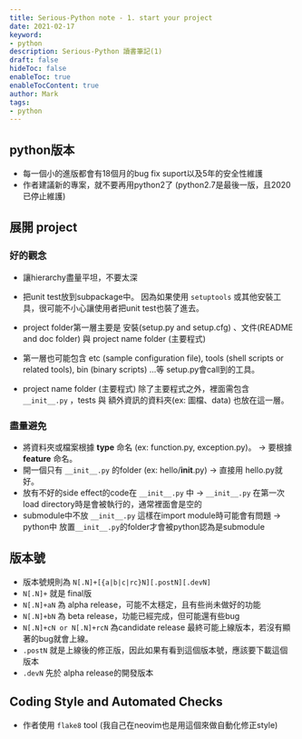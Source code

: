 ```yaml
---
title: Serious-Python note - 1. start your project
date: 2021-02-17
keyword:
- python
description: Serious-Python 讀書筆記(1)
draft: false
hideToc: false
enableToc: true
enableTocContent: true
author: Mark
tags:
- python
---
```


## python版本
- 每一個小的進版都會有18個月的bug fix suport以及5年的安全性維護
- 作者建議新的專案，就不要再用python2了 (python2.7是最後一版，且2020已停止維護)

## 展開 project
### 好的觀念
- 讓hierarchy盡量平坦，不要太深
- 把unit test放到subpackage中。 因為如果使用 `setuptools` 或其他安裝工具，很可能不小心讓使用者把unit test也裝了進去。
- project folder第一層主要是 安裝(setup.py and setup.cfg) 、文件(README and doc folder) 與 project name folder (主要程式)

- 第一層也可能包含 etc (sample configuration file), tools (shell scripts or related tools), bin (binary scripts) ...等 setup.py會call到的工具。

- project name folder (主要程式) 除了主要程式之外，裡面需包含 `__init__.py` ，tests 與 額外資訊的資料夾(ex: 圖檔、data) 也放在這一層。

### 盡量避免
- 將資料夾或檔案根據 **type** 命名 (ex: function.py, exception.py)。 -> 要根據**feature** 命名。
- 開一個只有 `__init__.py` 的folder (ex: hello/__init__.py) -> 直接用 hello.py就好。
- 放有不好的side effect的code在 `__init__.py` 中 -> `__init__.py` 在第一次load directory時是會被執行的，通常裡面會是空的
- submodule中不放 `__init__.py` 這樣在import module時可能會有問題 -> python中 放置`__init__.py`的folder才會被python認為是submodule

## 版本號
- 版本號規則為 `N[.N]+[{a|b|c|rc}N][.postN][.devN]`
- `N[.N]+` 就是 final版
- `N[.N]+aN` 為 alpha release，可能不太穩定，且有些尚未做好的功能
- `N[.N]+bN` 為 beta release，功能已經完成，但可能還有些bug
- `N[.N]+cN or N[.N]+rcN` 為candidate release 最終可能上線版本，若沒有顯著的bug就會上線。
- `.postN` 就是上線後的修正版，因此如果有看到這個版本號，應該要下載這個版本
- `.devN` 先於 alpha release的開發版本

## Coding Style and Automated Checks
- 作者使用 `flake8` tool (我自己在neovim也是用這個來做自動化修正style)